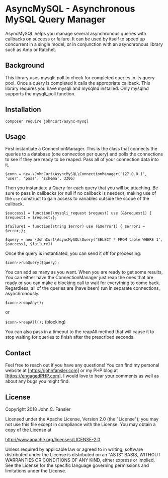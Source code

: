 AsyncMySQL - Asynchronous MySQL Query Manager
=============================================

AsyncMySQL helps you manage several asynchronous queries with callbacks
on success or failure. It can be used by itself to speed up concurrent
in a single model, or in conjunction with an asynchronous library such
as Amp or Ratchet.

Background
----------

This library uses mysqli::poll to check for completed queries in its
query pool.  Once a query is completed it calls the appropriate callback.
This library requires you have mysqli and mysqlnd installed. Only mysqlnd
supports the mysqli_poll function.

Installation
------------

`composer require johncurt/async-mysql`

Usage
-----

First instantiate a ConnectionManager.  This is the class that connects
the queries to a database (one connection per query) and polls the
connections to see if they are ready to be reaped. Pass all of your
connection data into it.

`$conn = new \JohnCurt\AsyncMySQL\ConnectionManager('127.0.0.1', 'user', 'pass', 'schema', 3306)` 

Then you instantiate a Query for each query that you will be attaching.
Be sure to pass in callbacks (or null if no callback is needed), making
use of the `use` construct to gain access to variables outside the
scope of the callback.

`$success1 = function(\mysqli_request $request) use (&$request1) { $request1 = $request;};`

`$failure1 = function(string $error) use (&$error1) { $error1 = $error;};`

`$query = new \JohnCurt\AsyncMySQL\Query('SELECT * FROM table WHERE 1', $success1, $failure1)`

Once the query is instantiated, you can send it off for processing:

`$conn->runQuery($query);`

You can add as many as you want.  When you are ready to get some results,
You can either have the ConnectionManager just reap the ones that are
ready or you can make a blocking call to wait for everything to come
back. Regardless, all of the queries are (have been) run in separate
connections, asynchronously.

`$conn->reapAny();`

or

`$conn->reapAll();` (blocking)

You can also pass in a timeout to the reapAll method that will cause it to
stop waiting for queries to finish after the prescribed seconds.

Contact
-------
Feel free to reach out if you have any questions! You can find my
personal website at [https://johnfansler.com] or my PHP blog at
[https://engagedPHP.com].  I would love to hear your comments as well
as about any bugs you might find.

License
-------
Copyright 2018 John C. Fansler

Licensed under the Apache License, Version 2.0 (the "License");
you may not use this file except in compliance with the License.
You may obtain a copy of the License at

http://www.apache.org/licenses/LICENSE-2.0

Unless required by applicable law or agreed to in writing, software
distributed under the License is distributed on an "AS IS" BASIS,
WITHOUT WARRANTIES OR CONDITIONS OF ANY KIND, either express or implied.
See the License for the specific language governing permissions and
limitations under the License.